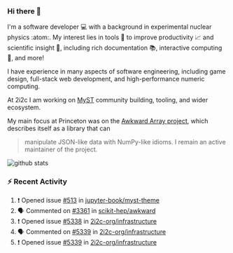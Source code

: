 ### Hi there 👋 

I'm a software developer 💻 with a background in experimental nuclear physics :atom:. My interest lies in tools :wrench: to improve productivity :chart_with_upwards_trend: and scientific insight :telescope:, including rich documentation 📚, interactive computing 🧮, and more! 

I have experience in many aspects of software engineering, including game design, full-stack web development, and high-performance numeric computing. 

At 2i2c I am working on [MyST](https://github.com/jupyter-book/mystmd) community building, tooling, and wider ecosystem. 

My main focus at Princeton was on the [Awkward Array project](awkward-array.org/), which describes itself as a library that can 
> manipulate JSON-like data with NumPy-like idioms. I remain an active maintainer of the project. 

![github stats](https://github-readme-stats.vercel.app/api?username=agoose77&show_icons=true&hide_rank=true&hide_title=true&bg_color=30,e76445,904e95&text_color=efe3ec&icon_color=efe3ec)
<!--
**agoose77/agoose77** is a ✨ _special_ ✨ repository because its `README.md` (this file) appears on your GitHub profile.

Here are some ideas to get you started:

- 🔭 I’m currently working on ...
- 🌱 I’m currently learning ...
- 👯 I’m looking to collaborate on ...
- 🤔 I’m looking for help with ...
- 💬 Ask me about ...
- 📫 How to reach me: ...
- 😄 Pronouns: ...
- ⚡ Fun fact: ...
-->

### :zap: Recent Activity

<!--START_SECTION:activity-->
1. ❗ Opened issue [#513](https://github.com/jupyter-book/myst-theme/issues/513) in [jupyter-book/myst-theme](https://github.com/jupyter-book/myst-theme)
2. 🗣 Commented on [#3361](https://github.com/scikit-hep/awkward/pull/3361#issuecomment-2575494591) in [scikit-hep/awkward](https://github.com/scikit-hep/awkward)
3. ❗ Opened issue [#5338](https://github.com/2i2c-org/infrastructure/issues/5338) in [2i2c-org/infrastructure](https://github.com/2i2c-org/infrastructure)
4. 🗣 Commented on [#5339](https://github.com/2i2c-org/infrastructure/issues/5339#issuecomment-2575443394) in [2i2c-org/infrastructure](https://github.com/2i2c-org/infrastructure)
5. ❗ Opened issue [#5339](https://github.com/2i2c-org/infrastructure/issues/5339) in [2i2c-org/infrastructure](https://github.com/2i2c-org/infrastructure)
<!--END_SECTION:activity-->
